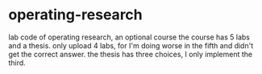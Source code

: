 # operating-research
lab code of operating research, an optional course 
the course has 5 labs and a thesis.
only upload 4 labs, for I'm doing worse in the fifth and didn't get the correct answer.
the thesis has three choices, I only implement the third.
